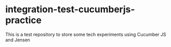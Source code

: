 # integration-test-cucumberjs-practice
This is a test repository to store some tech experiments using Cucumber JS and Jensen
